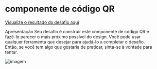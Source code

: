# componente de código QR 
 <a href="https://yagocoutto.github.io/qr-code-desafio/"> Visualize o resultado do desafio aqui</a>


Apresentação
Seu desafio é construir este componente de código QR e fazê-lo parecer o mais próximo possível do design.
Você pode usar qualquer ferramenta que desejar para ajudá-lo a completar o desafio. Então, se você tem algo que gostaria de praticar, sinta-se à vontade para tentar.

<img src="https://res.cloudinary.com/dz209s6jk/image/upload/q_auto:good,w_900/Challenges/cybxdhr4wewlscvco9dd.jpg" alt="imagem">
